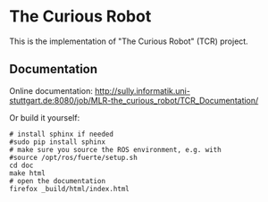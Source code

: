 The Curious Robot
=================

This is the implementation of "The Curious Robot" (TCR) project.


Documentation
-------------

Online documentation: http://sully.informatik.uni-stuttgart.de:8080/job/MLR-the_curious_robot/TCR_Documentation/

Or build it yourself:

    # install sphinx if needed
    #sudo pip install sphinx
    # make sure you source the ROS environment, e.g. with
    #source /opt/ros/fuerte/setup.sh
    cd doc
    make html
    # open the documentation
    firefox _build/html/index.html


<!--
vim: ft=markdown
-->
